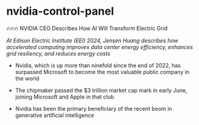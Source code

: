 # nvidia-control-panel

🔥🔥🔥 NVIDIA CEO Describes How AI Will Transform Electric Grid

*At Edison Electric Institute (EEI) 2024, Jensen Huang describes how accelerated computing improves data center energy efficiency, enhances grid resiliency, and reduces energy costs*

+  Nvidia, which is up more than ninefold since the end of 2022, has surpassed Microsoft to become the most valuable public company in the world

+  The chipmaker passed the $3 trillion market cap mark in early June, joining Microsoft and Apple in that club

+  Nvidia has been the primary beneficiary of the recent boom in generative artificial intelligence
